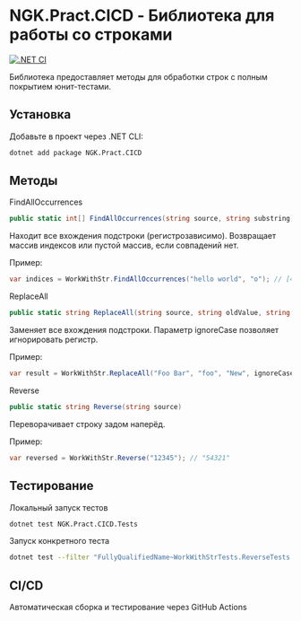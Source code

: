 # NGK.Pract.CICD - Библиотека для работы со строками

[![.NET CI](https://github.com/theun1c/NGK.Pract.CICD/actions/workflows/dotnet-desktop.yml/badge.svg)](https://github.com/theun1c/NGK.Pract.CICD/actions)

Библиотека предоставляет методы для обработки строк с полным покрытием юнит-тестами.

## Установка

Добавьте в проект через .NET CLI:
```bash
dotnet add package NGK.Pract.CICD
```

## Методы
FindAllOccurrences
``` csharp
public static int[] FindAllOccurrences(string source, string substring)
```
Находит все вхождения подстроки (регистрозависимо).
Возвращает массив индексов или пустой массив, если совпадений нет.

Пример:
``` csharp
var indices = WorkWithStr.FindAllOccurrences("hello world", "o"); // [4, 7]
```

ReplaceAll
``` csharp
public static string ReplaceAll(string source, string oldValue, string newValue, bool ignoreCase = false)
```
Заменяет все вхождения подстроки.
Параметр ignoreCase позволяет игнорировать регистр.

Пример:
``` csharp
var result = WorkWithStr.ReplaceAll("Foo Bar", "foo", "New", ignoreCase: true); // "New Bar"
```

Reverse
``` csharp
public static string Reverse(string source)
```
Переворачивает строку задом наперёд.

Пример:
``` csharp
var reversed = WorkWithStr.Reverse("12345"); // "54321"
```

## Тестирование
Локальный запуск тестов
``` bash
dotnet test NGK.Pract.CICD.Tests
```
Запуск конкретного теста
``` bash
dotnet test --filter "FullyQualifiedName~WorkWithStrTests.ReverseTests.Reverse_ShouldCorrectlyReverseString"
```

## CI/CD
Автоматическая сборка и тестирование через GitHub Actions
